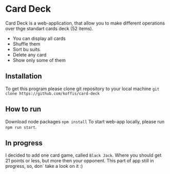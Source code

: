 # Card Deck

Card Deck is a web-application, that allow you to make different operations over thge standart cards deck (52 items).

- You can display all cards
- Shuffle them
- Sort bu suits
- Delete any card
- Show only some of them

## Installation

To get this program please clone git repository to your local machine
`git clone https://github.com/koffis/card-deck`

## How to run

Download node packages `npm install`
To start web-app locally, please run `npm run start`.

## In progress

I decided to add one card game, called `Black Jack`. Where you should get 21 points or less, but more then your opponent. This part of app still in progress, so, don` take a look on it :)
